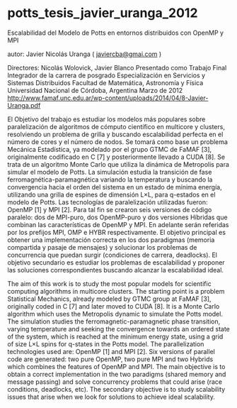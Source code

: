 # potts_tesis_javier_uranga_2012
Escalabilidad del Modelo de Potts en entornos distribuidos con OpenMP y MPI

autor: Javier Nicolás Uranga ( javiercba@gmai.com )

Directores: Nicolás Wolovick, Javier Blanco
Presentado como Trabajo Final Integrador de la carrera de posgrado
Especialización en Servicios y Sistemas Distribuidos
Facultad de Matemática, Astronomía y Física
Universidad Nacional de Córdoba, Argentina
Marzo de 2012
http://www.famaf.unc.edu.ar/wp-content/uploads/2014/04/8-Javier-Uranga.pdf

El Objetivo del trabajo es estudiar los modelos más populares sobre paralelización de
algoritmos de cómputo científico en multicore y clusters, resolviendo un problema de grilla y
buscando escalabilidad perfecta en el número de cores y el número de nodos.
Se tomará como base un problema Mecánica Estadística, ya modelado por el grupo GTMC
de FaMAF [3], originalmente codificado en C [7] y posteriormente llevado a CUDA [8]. Se trata de
un algoritmo Monte Carlo que utiliza la dinámica de Metropolis para simular el modelo de Potts.
La simulación estudia la transición de fase ferromagnética-paramagnética variando la
temperatura y buscando la convergencia hacia el orden del sistema en un estado de mínima energía,
utilizando una grilla de espines de dimensión L×L, para q-estados en el modelo de Potts.
Las tecnologías de paralelización utilizadas fueron: OpenMP [1] y MPI [2]. Para tal fin se
crearon seis versiones de código paralelo: dos de MPI-puro, dos OpenMP-puro y dos versiones
Híbridas que combinan las características de OpenMP y MPI. En adelante serán referidas por los
prefijos MPI, OMP e HYBR respectivamente.
El objetivo principal es obtener una implementación correcta en los dos paradigmas
(memoria compartida y pasaje de mensajes) y solucionar los problemas de concurrencia que puedan
surgir (condiciones de carrera, deadlocks). El objetivo secundario es estudiar los problemas de
escalabilidad y proponer las soluciones correspondientes buscando alcanzar la escalabilidad ideal. 


The aim of this work is to study the most popular models for scientific computing
algorithms in multicore clusters.
The starting point is a problem Statistical Mechanics, already modeled by GTMC group at
FaMAF [3], originally coded in C [7] and later moved to CUDA [8]. It is a Monte Carlo algorithm
which uses the Metropolis dynamic to simulate the Potts model.
The simulation studies the ferromagnetic-paramagnetic phase transition, varying
temperature and seeking the convergence towards an ordered state of the system, which is reached
at the minimum energy state, using a grid of size L×L spins for q-states in the Potts model.
The parallelization technologies used are: OpenMP [1] and MPI [2]. Six versions of parallel
code are generated: two pure OpenMP, two pure MPI and two Hybrids which combines the features
of OpenMP and MPI.
The main objective is to obtain a correct implementation in the two paradigms (shared
memory and message passing) and solve concurrency problems that could arise (race conditions,
deadlocks, etc). The secondary objective is to study scalability issues that arise when we look for
solutions to achieve ideal scalability.

